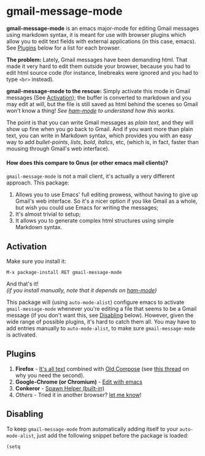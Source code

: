 gmail-message-mode
==========

**gmail-message-mode** is an emacs major-mode for editing Gmail
messages using markdown syntax, it is meant for use with browser
plugins which allow you to edit text fields with external applications
(in this case, emacs). See [Plugins][] below for a list for each
browser.

**The problem:** Lately, Gmail messages have been demanding html. That
  made it very hard to edit them outside your browser, because you had
  to edit html source code (for instance, linebreaks were ignored and
  you had to type `<br>` instead).
  
**gmail-message-mode to the rescue:** Simply activate this mode in
  Gmail messages (See [Activation][]); the buffer is converted to
  markdown and you may edit at will, but the file is still saved as
  html behind the scenes so Gmail won't know a thing! *See
  [ham-mode][1] to understand how this works.*

The point is that you can write Gmail messages as *plain text*, and
they will show up fine when you go back to Gmail. And if you want more
than plain text, you can write in Markdown syntax, which provides you
with an easy way to add *bullet-points*, *lists*, *bold*, *italics*,
etc, (which is, in fact, faster than mousing through Gmail's web
interface).

#### How does this compare to Gnus (or other emacs mail clients)? ####
`gmail-message-mode` is not a mail client, it's actually a very different approach. This package:

1. Allows you to use Emacs' full editing prowess, without having to
give up Gmail's web interface. So it's a nicer option if you like
Gmail as a whole, but wish you could use Emacs for writing the
messages;
2. It's almost trivial to setup;
3. It allows you to generate complex html structures using simple
Markdown syntax.

Activation
----------
Make sure you install it:

    M-x package-install RET gmail-message-mode
    
And that's it!  
*(if you install manually, note that it depends on [ham-mode][1])*

This package will (using `auto-mode-alist`) configure emacs to
activate `gmail-message-mode` whenever you're editing a file that
seems to be a Gmail message (if you don't want this, see [Disabling][]
below). However, given the wide range of possible plugins, it's hard
to catch them all. You may have to add entries manually to
`auto-mode-alist`, to make sure `gmail-message-mode` is activated.


## Plugins ##

1. **Firefox** - [It's all text][] combined with [Old Compose][] (see [this thread][] on why you need the second).
2. **Google-Chrome (or Chromium)** - [Edit with emacs][]
3. **Conkeror** - [Spawn Helper (built-in)][]
4. *Others* - Tried it in another browser? [let me know][]!

## Disabling ##

To keep `gmail-message-mode` from automatically adding itself to your
`auto-mode-alist`, just add the following snippet before the package
is loaded:

    (setq 


[Disabling]: #disabling

[Activation]: #activation

[Plugins]: #plugins

[It's all text]: https://addons.mozilla.org/en-US/firefox/addon/its-all-text/

[Edit with emacs]: http://www.emacswiki.org/emacs/Edit_with_Emacs

[Spawn Helper (built-in)]: http://conkeror.org/ConkerorSpawnHelper

[this thread]: http://github.com/docwhat/itsalltext

[Old Compose]: http://oldcompose.com/

[1]: https://github.com/Bruce-Connor/ham-mode

[let me know]: https://github.com/Bruce-Connor/gmail-message-mode/issues/new

